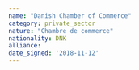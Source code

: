 ```yaml
---
name: "Danish Chamber of Commerce"
category: private_sector
nature: "Chambre de commerce"
nationality: DNK
alliance: 
date_signed: '2018-11-12'
---
```

    